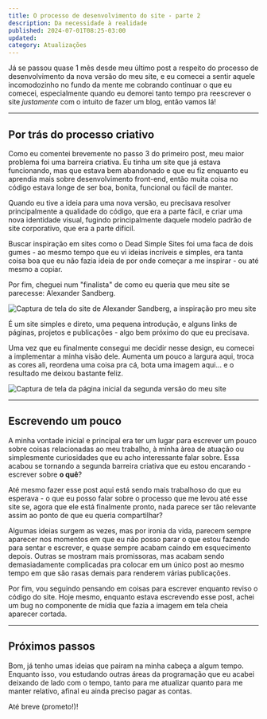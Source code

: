 ```yaml
---
title: O processo de desenvolvimento do site - parte 2
description: Da necessidade à realidade
published: 2024-07-01T08:25-03:00
updated:
category: Atualizações
---
```


<script lang="ts">
    import Image from "$lib/components/Image.svelte";
    import Link from "$lib/components/Link.svelte";
</script>

Já se passou quase 1 mês desde meu <Link href="/posts/processo-desenvolvimento-p1">último post</Link> a respeito do processo de desenvolvimento da nova versão do meu site, e eu comecei a sentir aquele incomodozinho no fundo da mente me cobrando continuar o que eu comecei, especialmente quando eu demorei tanto tempo pra reescrever o site _justamente_ com o intuito de fazer um blog, então vamos lá!

---

## Por trás do processo criativo

Como eu comentei brevemente no passo 3 do primeiro post, meu maior problema foi uma barreira criativa. Eu tinha um site que já estava funcionando, mas que estava bem abandonado e que eu fiz enquanto eu aprendia mais sobre desenvolvimento front-end, então muita coisa no código estava longe de ser boa, bonita, funcional ou fácil de manter.

Quando eu tive a ideia para uma nova versão, eu precisava resolver principalmente a qualidade do código, que era a parte fácil, e criar uma nova identidade visual, fugindo principalmente daquele modelo padrão de site corporativo, que era a parte difícil.

Buscar inspiração em sites como o <Link href="https://deadsimplesites.com/" target="_blank">Dead Simple Sites</Link> foi uma faca de dois gumes - ao mesmo tempo que eu vi ideias incríveis e simples, era tanta coisa boa que eu não fazia ideia de por onde começar a me inspirar - ou até mesmo a copiar.

Por fim, cheguei num "finalista" de como eu queria que meu site se parecesse: <Link href="https://alexandersandberg.com/" target="_blank">Alexander Sandberg</Link>.

<Image
src="/images/posts/processo-desenvolvimento-p2/alexander-sandberg.webp"
title="A inspiração pro meu site"
alt="Captura de tela do site de Alexander Sandberg, a inspiração pro meu site"
type="image"
/>

É um site simples e direto, uma pequena introdução, e alguns links de páginas, projetos e publicações - algo bem próximo do que eu precisava.

Uma vez que eu finalmente consegui me decidir nesse design, eu comecei a implementar a minha visão dele. Aumenta um pouco a largura aqui, troca as cores ali, reordena uma coisa pra cá, bota uma imagem aqui... e o resultado me deixou bastante feliz.

<Image
src="/images/posts/processo-desenvolvimento-p2/rlazarotto-v2.webp"
title="A página inicial da segunda versão do meu site"
alt="Captura de tela da página inicial da segunda versão do meu site"
type="image"
/>

---

## Escrevendo um pouco

A minha vontade inicial e principal era ter um lugar para escrever um pouco sobre coisas relacionadas ao meu trabalho, à minha àrea de atuação ou simplesmente curiosidades que eu acho interessante falar sobre. Essa acabou se tornando a segunda barreira criativa que eu estou encarando - escrever sobre __o quê__?

Até mesmo fazer esse post aqui está sendo mais trabalhoso do que eu esperava - o que eu posso falar sobre o processo que me levou até esse site se, agora que ele está finalmente pronto, nada parece ser tão relevante assim ao ponto de que eu queria compartilhar?

Algumas ideias surgem as vezes, mas por ironia da vida, parecem sempre aparecer nos momentos em que eu não posso parar o que estou fazendo para sentar e escrever, e quase sempre acabam caindo em esquecimento depois. Outras se mostram mais promissoras, mas acabam sendo demasiadamente complicadas pra colocar em um único post ao mesmo tempo em que são rasas demais para renderem várias publicações.

Por fim, vou seguindo pensando em coisas para escrever enquanto reviso o código do site. Hoje mesmo, enquanto estava escrevendo esse post, achei um bug no componente de mídia que fazia a imagem em tela cheia aparecer cortada.

---

## Próximos passos

Bom, já tenho umas ideias que pairam na minha cabeça a algum tempo. Enquanto isso, vou estudando outras áreas da programação que eu acabei deixando de lado com o tempo, tanto para me atualizar quanto para me manter relativo, afinal eu ainda preciso pagar as contas.

Até breve (prometo!)!